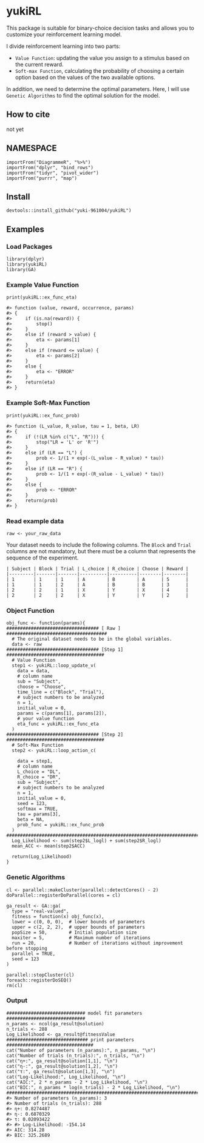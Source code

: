 # yukiRL
This package is suitable for binary-choice decision tasks and allows you to customize your reinforcement learning model.  

I divide reinforcement learning into two parts:

 - `Value Function`: updating the value you assign to a stimulus based on the current reward.  
 - `Soft-max Function`, calculating the probability of choosing a certain option based on the values of the two available options.

In addition, we need to determine the optimal parameters. Here, I will use `Genetic Algorithms` to find the optimal solution for the model.
## How to cite 
not yet

## NAMESPACE
```{r}
importFrom("DiagrammeR", "%>%")
importFrom("dplyr", "bind_rows")
importFrom("tidyr", "pivot_wider")
importFrom("purrr", "map")
```

## Install
```{r}
devtools::install_github("yuki-961004/yukiRL") 
```

## Examples
### Load Packages
```{r simulated data}
library(dplyr)
library(yukiRL)
library(GA)
```
### Example Value Function
```{r}
print(yukiRL::ex_func_eta)

#> function (value, reward, occurrence, params) 
#> {
#>     if (is.na(reward)) {
#>         stop()
#>     }
#>     else if (reward > value) {
#>         eta <- params[1]
#>     }
#>     else if (reward <= value) {
#>         eta <- params[2]
#>     }
#>     else {
#>         eta <- "ERROR"
#>     }
#>     return(eta)
#> }
```

### Example Soft-Max Function
```{r}
print(yukiRL::ex_func_prob)

#> function (L_value, R_value, tau = 1, beta, LR) 
#> {
#>     if (!(LR %in% c("L", "R"))) {
#>         stop("LR = 'L' or 'R'")
#>     }
#>     else if (LR == "L") {
#>         prob <- 1/(1 + exp(-(L_value - R_value) * tau))
#>     }
#>     else if (LR == "R") {
#>         prob <- 1/(1 + exp(-(R_value - L_value) * tau))
#>     }
#>     else {
#>         prob <- "ERROR"
#>     }
#>     return(prob)
#> }
```

### Read example data
```{r simulated data}
raw <- your_raw_data
```
Your dataset needs to include the following columns. The `Block` and `Trial` columns are not mandatory, but there must be a column that represents the sequence of the experiment.
```
| Subject | Block | Trial | L_choice | R_choice | Choose | Reward |
|---------|-------|-------|----------|----------|--------|--------|
| 1       | 1     | 1     | A        | B        | A      | 5      |
| 1       | 1     | 2     | A        | B        | B      | 3      |
| 2       | 2     | 1     | X        | Y        | X      | 4      |
| 2       | 2     | 2     | X        | Y        | Y      | 2      |
```

### Object Function
```{r}
obj_func <- function(params){
################################## [ Raw ] #####################################
  # The original dataset needs to be in the global variables.
  data <- raw
################################## [Step 1] ####################################
  # Value Function
  step1 <- yukiRL::loop_update_v(
    data = data, 
    # column name
    sub = "Subject",
    choose = "Choose",
    time_line = c("Block", "Trial"),
    # subject numbers to be analyzed
    n = 1,
    initial_value = 0,
    params = c(params[1], params[2]),
    # your value function
    eta_func = yukiRL::ex_func_eta
  ) 
################################## [Step 2] ####################################
  # Soft-Max Function
  step2 <- yukiRL::loop_action_c(

    data = step1,
    # column name
    L_choice = "DL",
    R_choice = "DR",
    sub = "Subject",
    # subject numbers to be analyzed
    n = 1,
    initial_value = 0,
    seed = 123,
    softmax = TRUE,
    tau = params[3],
    beta = NA,
    prob_func = yukiRL::ex_func_prob  
  )
################################################################################  
  Log_Likelihood <- sum(step2$L_logl) + sum(step2$R_logl)
  mean_ACC <- mean(step2$ACC)
  
  return(Log_Likelihood)
}
```

### Genetic Algorithms
```{r}
cl <- parallel::makeCluster(parallel::detectCores() - 2)
doParallel::registerDoParallel(cores = cl)

ga_result <- GA::ga(
  type = "real-valued",
  fitness = function(x) obj_func(x),
  lower = c(0, 0, 0),  # lower bounds of parameters
  upper = c(2, 2, 2),  # upper bounds of parameters
  popSize = 50,        # Initial population size
  maxiter = 5,         # Maximum number of iterations
  run = 20,            # Number of iterations without improvement before stopping
  parallel = TRUE,          
  seed = 123                
)

parallel::stopCluster(cl)
foreach::registerDoSEQ()
rm(cl)
```

### Output
```{r}
############################# model fit parameters #############################
n_params <- ncol(ga_result@solution)
n_trials <- 288
Log_Likelihood <- ga_result@fitnessValue
############################## print parameters ################################
cat("Number of parameters (n_params):", n_params, "\n")
cat("Number of trials (n_trials):", n_trials, "\n")
cat("η+:", ga_result@solution[1,1], "\n")
cat("η-:", ga_result@solution[1,2], "\n")
cat("τ:", ga_result@solution[1,3], "\n")
cat("Log-Likelihood:", Log_Likelihood, "\n")
cat("AIC:", 2 * n_params - 2 * Log_Likelihood, "\n")
cat("BIC:", n_params * log(n_trials) - 2 * Log_Likelihood, "\n")
################################################################################
#> Number of parameters (n_params): 3   
#> Number of trials (n_trials): 288   
#> η+: 0.8274487   
#> η-: 0.6870329   
#> τ: 0.02093422   
#> #> Log-Likelihood: -154.14  
#> AIC: 314.28  
#> BIC: 325.2689  
```